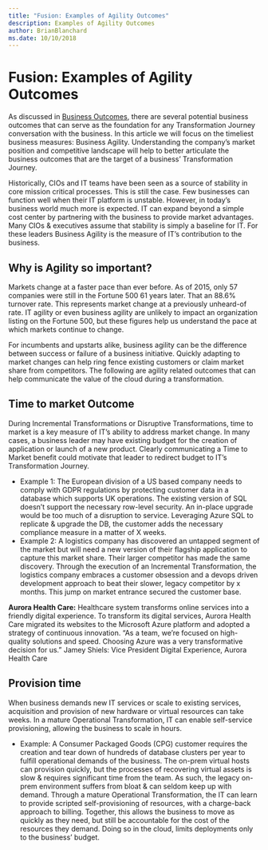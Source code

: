 ```yaml
---
title: "Fusion: Examples of Agility Outcomes"
description: Examples of Agility Outcomes
author: BrianBlanchard
ms.date: 10/10/2018
---
```


# Fusion: Examples of Agility Outcomes

As discussed in [Business Outcomes](overview.md), there are several potential business outcomes that can serve as the foundation for any Transformation Journey conversation with the business. In this article we will focus on the timeliest business measures: Business Agility. Understanding the company’s market position and competitive landscape will help to better articulate the business outcomes that are the target of a business’ Transformation Journey.

Historically, CIOs and IT teams have been seen as a source of stability in core mission critical processes. This is still the case. Few businesses can function well when their IT platform is unstable. However, in today’s business world much more is expected. IT can expand beyond a simple cost center by partnering with the business to provide market advantages. Many CIOs & executives assume that stability is simply a baseline for IT. For these leaders Business Agility is the measure of IT’s contribution to the business.

## Why is Agility so important?

Markets change at a faster pace than ever before. As of 2015, only 57 companies were still in the Fortune 500 61 years later. That an 88.6% turnover rate. This represents market change at a previously unheard-of rate. IT agility or even business agility are unlikely to impact an organization listing on the Fortune 500, but these figures help us understand the pace at which markets continue to change.

For incumbents and upstarts alike, business agility can be the difference between success or failure of a business initiative. Quickly adapting to market changes can help ring fence existing customers or claim market share from competitors. The following are agility related outcomes that can help communicate the value of the cloud during a transformation.

## Time to market Outcome

During Incremental Transformations or Disruptive Transformations, time to market is a key measure of IT’s ability to address market change. In many cases, a business leader may have existing budget for the creation of application or launch of a new product. Clearly communicating a Time to Market benefit could motivate that leader to redirect budget to IT’s Transformation Journey.

* Example 1: The European division of a US based company needs to comply with GDPR regulations by protecting customer data in a database which supports UK operations. The existing version of SQL doesn’t support the necessary row-level security. An in-place upgrade would be too much of a disruption to service. Leveraging Azure SQL to replicate & upgrade the DB, the customer adds the necessary compliance measure in a matter of X weeks.
* Example 2: A logistics company has discovered an untapped segment of the market but will need a new version of their flagship application to capture this market share. Their larger competitor has made the same discovery. Through the execution of an Incremental Transformation, the logistics company embraces a customer obsession and a devops driven development approach to beat their slower, legacy competitor by x months. This jump on market entrance secured the customer base. 

**Aurora Health Care:** 
Healthcare system transforms online services into a friendly digital experience. To transform its digital services, Aurora Health Care migrated its websites to the Microsoft Azure platform and adopted a strategy of continuous innovation.
“As a team, we’re focused on high-quality solutions and speed. Choosing Azure was a very transformative decision for us.”
Jamey Shiels: Vice President Digital Experience,
Aurora Health Care

## Provision time

When business demands new IT services or scale to existing services, acquisition and provision of new hardware or virtual resources can take weeks. In a mature Operational Transformation, IT can enable self-service provisioning, allowing the business to scale in hours.

* Example: A Consumer Packaged Goods (CPG) customer requires the creation and tear down of hundreds of database clusters per year to fulfill operational demands of the business. The on-prem virtual hosts can provision quickly, but the processes of recovering virtual assets is slow & requires significant time from the team. As such, the legacy on-prem environment suffers from bloat & can seldom keep up with demand. Through a mature Operational Transformation, the IT can learn to provide scripted self-provisioning of resources, with a charge-back approach to billing. Together, this allows the business to move as quickly as they need, but still be accountable for the cost of the resources they demand. Doing so in the cloud, limits deployments only to the business’ budget.